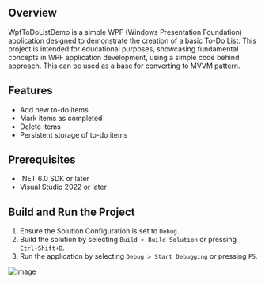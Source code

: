 ## Overview

WpfToDoListDemo is a simple WPF (Windows Presentation Foundation) application designed to demonstrate the creation of a basic To-Do List. This project is intended for educational purposes, showcasing fundamental concepts in WPF application development, using a simple code behind approach. This can be used as a base for converting to MVVM pattern.

## Features

-   Add new to-do items
-   Mark items as completed
-   Delete items
-   Persistent storage of to-do items

## Prerequisites

-   .NET 6.0 SDK or later
-   Visual Studio 2022 or later

## Build and Run the Project
1.  Ensure the Solution Configuration is set to `Debug`.
2.  Build the solution by selecting `Build > Build Solution` or pressing `Ctrl+Shift+B`.
3.  Run the application by selecting `Debug > Start Debugging` or pressing `F5`.

![image](https://github.com/gmzdev/WPFToDoListDemo/assets/891470/3428eb39-7910-4dc2-9b3d-bb1bc37f2dfc)
